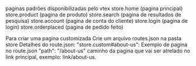 paginas padrões disponibilizadas pelo vtex
    store.home (pagina principal)
    store.product (pagina de produto)
    store.search (pagina de resultados de pesquisa)
    store.account (pagina de conta do cliente)
    store.login (pagina de login)
    store.orderplaced (pagina de pedido feito)

Para criar uma pagina customizada
    Crie um arquivo routes.json na pasta store
    Detalhes do route.json:
        "store.custom#about-us": Exemplo de pagina no route.json
            "path": "/about-us" caminho da pagina que vai ser atrelado no link principal, exemplo: link/about-us.
            
